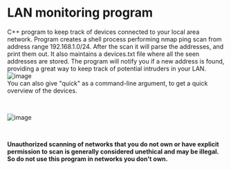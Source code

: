 # LAN monitoring program

C++ program to keep track of devices connected to your local area network.
Program creates a shell process performing nmap ping scan from address range 192.168.1.0/24.
After the scan it will parse the addresses, and print them out. It also maintains a devices.txt file where all the seen addresses are stored.
The program will notify you if a new address is found, providing a great way to keep track of potential intruders in your LAN.
<br>
![image](https://github.com/PirinenAO/LAN-analyzer/assets/119351375/c648b9cd-f53a-4df6-a80f-5fd4636a796e)
<br>
You can also give "quick" as a command-line argument, to get a quick overview of the devices.

<br>

![image](https://github.com/PirinenAO/LAN-analyzer/assets/119351375/d57706d8-d3fd-47c4-9a20-c914d90f2e4f)

<br>

**Unauthorized scanning of networks that you do not own or have explicit permission to scan is generally considered unethical and may be illegal.
So do not use this program in networks you don't own.**
